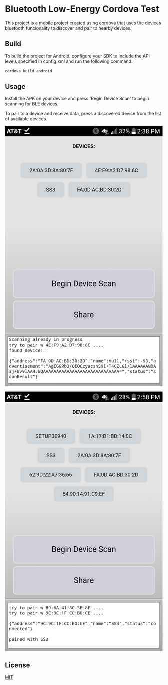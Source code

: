 # Bluetooth Low-Energy Cordova Test

This project is a mobile project created using cordova that uses the devices bluetooth funcionality to discover and pair to nearby devices.

## Build

To build the project for Android, configure your SDK to include the API levels specified in config.xml and run the following command:

```bash
cordova build android
```

## Usage

Install the APK on your device and press 'Begin Device Scan' to begin scanning for BLE devices.

To pair to a device and receive data, press a discovered device from the list of available devices.


![Screnshot 1](https://raw.githubusercontent.com/applabsllc/BLETest/main/screenshots/image1.png)

![Screnshot 2](https://raw.githubusercontent.com/applabsllc/BLETest/main/screenshots/image2.png)

## License
[MIT](https://choosealicense.com/licenses/mit/)

